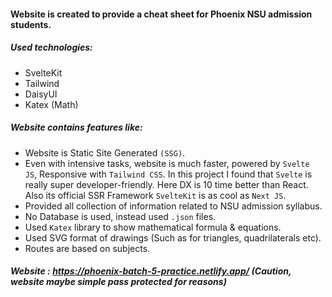 #### Website is created to provide a cheat sheet for Phoenix NSU admission students.

##### Used technologies:
- SvelteKit
- Tailwind
- DaisyUI
- Katex (Math)

##### Website contains features like:
- Website is Static Site Generated `(SSG)`.
- Even with intensive tasks, website is much faster, powered by `Svelte JS`, Responsive with `Tailwind CSS`. In this project I found that `Svelte` is really super developer-friendly. Here DX is 10 time better than React. Also its official SSR Framework `SvelteKit` is as cool as `Next JS`.
- Provided all collection of information related to NSU admission syllabus.
- No Database is used, instead used `.json` files.
- Used `Katex` library to show mathematical formula & equations.
- Used SVG format of drawings (Such as for triangles, quadrilaterals etc).
- Routes are based on subjects.

##### Website : https://phoenix-batch-5-practice.netlify.app/ (Caution, website maybe simple pass protected for reasons)